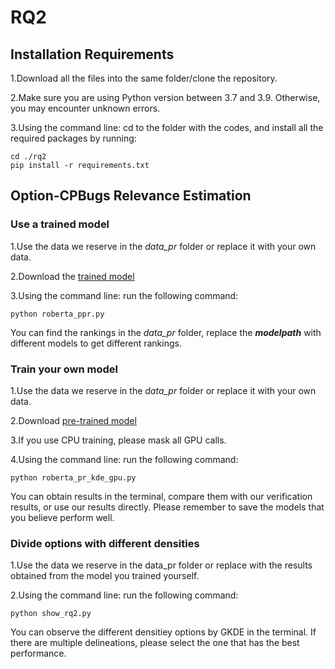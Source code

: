 # RQ2


## Installation Requirements

1.Download all the files into the same folder/clone the repository.

2.Make sure you are using Python version between 3.7 and 3.9. Otherwise, you may encounter unknown errors.

3.Using the command line: cd to the folder with the codes, and install all the required packages by running:
```
cd ./rq2
pip install -r requirements.txt
```
## Option-CPBugs Relevance Estimation

### Use a trained model
1.Use the data we reserve in the *data_pr* folder or replace it with your own data.

2.Download the [trained model](https://huggingface.co/BitMars/roberta_pf)

3.Using the command line: run the following command:

```
python roberta_ppr.py
```

You can find the rankings in the *data_pr* folder, replace the ***modelpath*** with different models to get different rankings.

### Train your own model

1.Use the data we reserve in the *data_pr* folder or replace it with your own data.

2.Download [pre-trained model](https://huggingface.co/FacebookAI/roberta-base)

3.If you use CPU training, please mask all GPU calls.

4.Using the command line: run the following command:
```
python roberta_pr_kde_gpu.py
```
You can obtain results in the terminal, compare them with our verification results, or use our results directly. Please remember to save the models that you believe perform well.

### Divide options with different densities
1.Use the data we reserve in the data_pr folder or replace with the results obtained from the model you trained yourself.

2.Using the command line: run the following command:

```
python show_rq2.py
```
You can observe the different densitiey options by GKDE in the terminal. If there are multiple delineations, please select the one that has the best performance.
